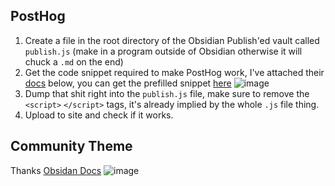 
## PostHog
1. Create a file in the root directory of the Obsidian Publish'ed vault called `publish.js` (make in a program outside of Obsidian otherwise it will chuck a `.md` on the end)
2. Get the code snippet required to make PostHog work, I've attached their [docs](https://posthog.com/docs/getting-started/install) below, you can get the prefilled snippet [here](https://us.posthog.com/settings/project#snippet)
![image](https://github.com/user-attachments/assets/9e745373-08a1-43c4-933b-628a9f343f4a)
3. Dump that shit right into the `publish.js` file, make sure to remove the `<script>` `</script>` tags, it's already implied by the whole `.js` file thing.
4. Upload to site and check if it works.

## Community Theme
Thanks [Obsidan Docs](https://help.obsidian.md/Obsidian+Publish/Customize+your+site)
![image](https://github.com/user-attachments/assets/acefd232-3e89-44f5-984a-e14820e056e5)
